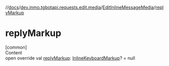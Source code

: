 //[docs](../../../index.md)/[dev.inmo.tgbotapi.requests.edit.media](../index.md)/[EditInlineMessageMedia](index.md)/[replyMarkup](reply-markup.md)



# replyMarkup  
[common]  
Content  
open override val [replyMarkup](reply-markup.md): [InlineKeyboardMarkup](../../dev.inmo.tgbotapi.types.buttons/-inline-keyboard-markup/index.md)? = null  



